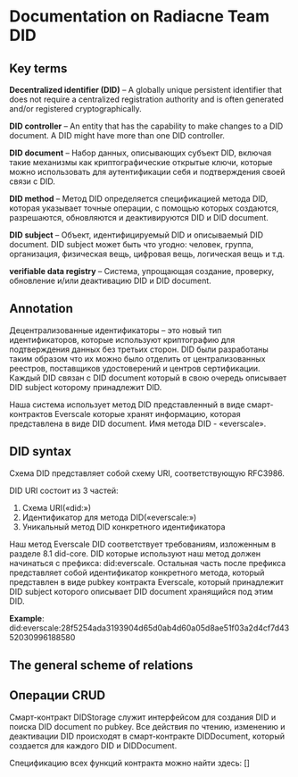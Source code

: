 # Documentation on Radiacne Team DID

## Key terms

**Decentralized identifier (DID)** – A globally unique persistent identifier that does not require a centralized registration authority and is often generated and/or registered cryptographically.

**DID controller** – An entity that has the capability to make changes to a DID document. A DID might have more than one DID controller.

**DID document** – Набор данных, описывающих субъект DID, включая такие механизмы как криптографические открытые ключи, которые можно использовать для аутентификации себя и подтверждения своей связи с DID.

**DID method** – Метод DID определяется спецификацией метода DID, которая указывает точные операции, с помощью которых создаются, разрешаются, обновляются и деактивируются DID и DID document.

**DID subject** – Объект, идентифицируемый DID и описываемый DID document. DID subject может быть что угодно: человек, группа, организация, физическая вещь, цифровая вещь, логическая вещь и т.д. 

**verifiable data registry** – Система, упрощающая создание, проверку, обновление и/или деактивацию DID и DID document.

## Annotation

Децентрализованные идентификаторы – это новый тип идентификаторов, которые используют криптографию для подтверждения данных без третьих сторон.  DID были разработаны таким образом что их можно было отделить от централизованных реестров, поставщиков удостоверений и центров сертификации. Каждый DID связан с DID document который в свою очередь описывает DID subject которому принадлежит DID.  

Наша система использует метод DID представленный в виде смарт-контрактов Everscale которые хранят информацию, которая представлена в виде DID document. Имя метода DID - «everscale». 


## DID syntax

Схема DID представляет собой схему URI, соответствующую RFC3986.

DID URI состоит из 3 частей: 
1)	Схема URI(«did:»)
2)	Идентификатор для метода DID(«everscale:»)
3)	Уникальный метод DID конкретного идентификатора

Наш метод Everscale DID соответствует требованиям, изложенным в разделе 8.1 did-core. DID которые используют наш метод должен начинаться с префикса: did:everscale. Остальная часть после префикса представляет собой идентификатор конкретного метода, который представлен в виде pubkey контракта Everscale, который принадлежит DID subject которого описывает DID document хранящийся под этим DID.


**Example**: did:everscale:28f5254ada3193904d65d0ab4d60a05d8ae51f03a2d4cf7d4352030996188580


## The general scheme of relations


## Операции CRUD

Смарт-контракт DIDStorage служит интерфейсом для создания DID и поиска DID document по pubkey. Все действия по чтению, изменению и деактивации DID происходят в смарт-контракте DIDDocument, который создается для каждого DID и DIDDocument.

Спецификацию всех функций контракта можно найти здесь: []







